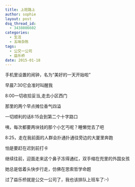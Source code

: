 ```yaml
---
title: 上班路上
author: sophie
layout: post
dsq_thread_id:
  - 3438086602
categories:
  - 生活
  - 五味杂陈
tags:
  - 公交一公司
  - 益乐桥
date: 2015-01-18
---
```

手机里设置的闹钟，名为“美好的一天开始啦”

早晨7:30它会准时叫醒我

8:00一切收拾妥当,走去小区西门

那里的两个早点摊位香气四溢

一切顺利的话8:15会到第二个十字路口

咦，每次都要两块钱的那个小乞丐呢？睡懒觉去了吧

8:25，走在我前面的人群会扑通扑通往旁边的大厦里奔跑

怕是要赶在迟到前打卡

继续往前，迎面走来这个鼻子冻得通红，双手缩在兜里的外国女孩

她总是低着头快步行走，仿佛在思索哲学命题

过了益乐桥就是公交一公司了，我也该排队上班车了:-)